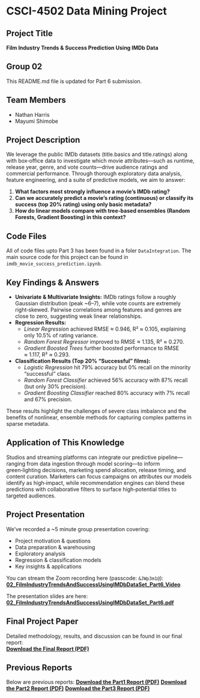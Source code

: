 # CSCI-4502 Data Mining Project

## Project Title
**Film Industry Trends & Success Prediction Using IMDb Data**

## Group 02
This README.md file is updated for Part 6 submission.

## Team Members
- Nathan Harris  
- Mayumi Shimobe  

## Project Description
We leverage the public IMDb datasets (title.basics and title.ratings) along with box‑office data to investigate which movie attributes—such as runtime, release year, genre, and vote counts—drive audience ratings and commercial performance. Through thorough exploratory data analysis, feature engineering, and a suite of predictive models, we aim to answer: 

1. **What factors most strongly influence a movie’s IMDb rating?**  
2. **Can we accurately predict a movie’s rating (continuous) or classify its success (top 20% rating) using only basic metadata?**  
3. **How do linear models compare with tree‑based ensembles (Random Forests, Gradient Boosting) in this context?**

## Code Files
All of code files upto Part 3 has been found in a foler `DataIntegration`.
The main source code for this project can be found in `imdb_movie_success_prediction.ipynb`.

## Key Findings & Answers
- **Univariate & Multivariate Insights:** IMDb ratings follow a roughly Gaussian distribution (peak ~6–7), while vote counts are extremely right‑skewed. Pairwise correlations among features and genres are close to zero, suggesting weak linear relationships.  
- **Regression Results:**  
  - *Linear Regression* achieved RMSE ≈ 0.946, R² ≈ 0.105, explaining only 10.5% of rating variance.  
  - *Random Forest Regressor* improved to RMSE ≈ 1.135, R² ≈ 0.270.  
  - *Gradient Boosted Trees* further boosted performance to RMSE ≈ 1.117, R² ≈ 0.293.  
- **Classification Results (Top 20% “Successful” films):**  
  - *Logistic Regression* hit 79% accuracy but 0% recall on the minority “successful” class.  
  - *Random Forest Classifier* achieved 56% accuracy with 87% recall (but only 30% precision).  
  - *Gradient Boosting Classifier* reached 80% accuracy with 7% recall and 67% precision.  

These results highlight the challenges of severe class imbalance and the benefits of nonlinear, ensemble methods for capturing complex patterns in sparse metadata.

## Application of This Knowledge
Studios and streaming platforms can integrate our predictive pipeline—ranging from data ingestion through model scoring—to inform green‑lighting decisions, marketing spend allocation, release timing, and content curation. Marketers can focus campaigns on attributes our models identify as high‑impact, while recommendation engines can blend these predictions with collaborative filters to surface high‑potential titles to targeted audiences.

## Project Presentation
We’ve recorded a ~5 minute group presentation covering:
- Project motivation & questions
- Data preparation & warehousing
- Exploratory analysis
- Regression & classification models
- Key insights & applications

You can stream the Zoom recording here (passcode: `&JWp3m1@`):
**[02_FilmIndustryTrendsAndSuccessUsingIMDbDataSet_Part6_Video](https://cuboulder.zoom.us/rec/share/sXJLGgcAvDlX5qvMWx88h38uu2SEjh0mE_0mge0gJvutPYITIR42HpaTp3t277jp.oUVHgQOh1y0KfkdA?startTime=1745612852000)**

The presentation slides are here:
**[02_FilmIndustryTrendsAndSuccessUsingIMDbDataSet_Part6.pdf](02_FilmIndustryTrendsAndSuccessUsingIMDbDataSet_Part6.pdf)**

## Final Project Paper
Detailed methodology, results, and discussion can be found in our final report:  
**[Download the Final Report (PDF)](02_FilmIndustryTrendsAndSuccessUsingIMDbDataSet_Part4.pdf)**

## Previous Reports
Below are previous reports:
**[Download the Part1 Report (PDF)](02_FilmIndustryTrendsAndSuccessUsingIMDbDataSet_Part1.pdf)**
**[Download the Part2 Report (PDF)](02_FilmIndustryTrendsAndSuccessUsingIMDbDataSet_Part2.pdf)**
**[Download the Part3 Report (PDF)](02_FilmIndustryTrendsAndSuccessUsingIMDbDataSet_Part3.pdf)**

